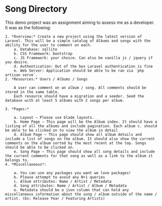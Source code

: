 # Song Directory

This demo project was an assignment aiming to assess me as a developer. It was as the following:


    1. *Overview:* Create a new project using the latest version of Laravel. This will be a simple catalog of Albums and songs with the ability for the user to comment on each.
        a. Database: sqllite
        b. CSS Framework: bootstrap
        c. JS Framework: your choice. Can also be vanilla js / jquery if you desire.
        d. Authentication: Out of the box Laravel authentication is fine
        e. Web Server: Application should be able to be ran via `php artisan serve`. 
    2. *Resources:* Users / Albums / Songs 

        A user can comment on an album / song. All comments should be stored in the same table.
        Each resource should have a migration and a seeder. Seed the database with at least 5 albums with 2 songs per album. 

    3. *Pages:* 

        a. Layout – Please use blade layouts.
        b. Home Page – This page will be the Album index. It should have a listing of all the albums and include pagination. Each album c. should be able to be clicked on to view the album in detail
        d. Album Page – This page should show all album details and include a list of songs on the album. It should also show the current comments on the album sorted by the most recent at the top. Songs should be able to be clicked on.
        e. Song Page – This page should show all song details and include the current comments for that song as well as a link to the album it belongs to. 
    4. *Miscellaneous*: 

        a. You can use any packages you want we love packages!
        b. Please attempt to avoid any N+1 queries
        c. Album attributes: Name / Artist / Metadata
        d. Song attributes: Name / Artist / Album / Metadata
        e. Metadata should be a json column that can hold any miscellaneous information about the song / album outside of the name / artist. (Ex: Release Year / Featuring Artists)